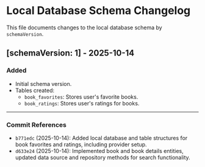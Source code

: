 # Local Database Schema Changelog

This file documents changes to the local database schema by `schemaVersion`.

## [schemaVersion: 1] - 2025-10-14
### Added
- Initial schema version.
- Tables created:
  - `book_favorites`: Stores user's favorite books.
  - `book_ratings`: Stores user's ratings for books.

---

### Commit References

- `b771edc` (2025-10-14): Added local database and table structures for book favorites and ratings, including provider setup.
- `d633e24` (2025-10-14): Implemented book and book details entities, updated data source and repository methods for search functionality.